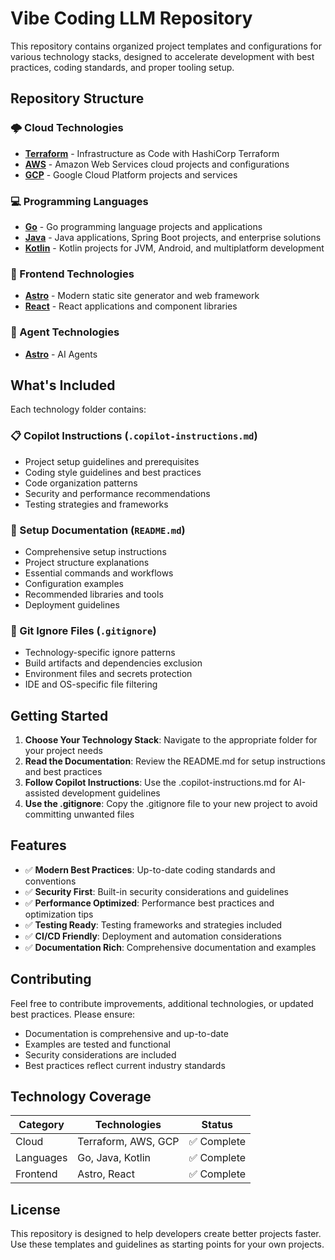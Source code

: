 # Vibe Coding LLM Repository

This repository contains organized project templates and configurations for various technology stacks, designed to accelerate development with best practices, coding standards, and proper tooling setup.

## Repository Structure

### 🌩️ Cloud Technologies
- **[Terraform](./cloud/terraform/)** - Infrastructure as Code with HashiCorp Terraform
- **[AWS](./cloud/aws/)** - Amazon Web Services cloud projects and configurations
- **[GCP](./cloud/gcp/)** - Google Cloud Platform projects and services

### 💻 Programming Languages
- **[Go](./language/go/)** - Go programming language projects and applications
- **[Java](./language/java/)** - Java applications, Spring Boot projects, and enterprise solutions
- **[Kotlin](./language/kotlin/)** - Kotlin projects for JVM, Android, and multiplatform development

### 🎨 Frontend Technologies
- **[Astro](./frontend/astro/)** - Modern static site generator and web framework
- **[React](./frontend/react/)** - React applications and component libraries

### 🎨 Agent Technologies
- **[Astro](./agent/)** - AI Agents

## What's Included

Each technology folder contains:

### 📋 Copilot Instructions (`.copilot-instructions.md`)
- Project setup guidelines and prerequisites
- Coding style guidelines and best practices
- Code organization patterns
- Security and performance recommendations
- Testing strategies and frameworks

### 📖 Setup Documentation (`README.md`)
- Comprehensive setup instructions
- Project structure explanations
- Essential commands and workflows
- Configuration examples
- Recommended libraries and tools
- Deployment guidelines

### 🚫 Git Ignore Files (`.gitignore`)
- Technology-specific ignore patterns
- Build artifacts and dependencies exclusion
- Environment files and secrets protection
- IDE and OS-specific file filtering

## Getting Started

1. **Choose Your Technology Stack**: Navigate to the appropriate folder for your project needs
2. **Read the Documentation**: Review the README.md for setup instructions and best practices
3. **Follow Copilot Instructions**: Use the .copilot-instructions.md for AI-assisted development guidelines
4. **Use the .gitignore**: Copy the .gitignore file to your new project to avoid committing unwanted files

## Features

- ✅ **Modern Best Practices**: Up-to-date coding standards and conventions
- ✅ **Security First**: Built-in security considerations and guidelines
- ✅ **Performance Optimized**: Performance best practices and optimization tips
- ✅ **Testing Ready**: Testing frameworks and strategies included
- ✅ **CI/CD Friendly**: Deployment and automation considerations
- ✅ **Documentation Rich**: Comprehensive documentation and examples

## Contributing

Feel free to contribute improvements, additional technologies, or updated best practices. Please ensure:

- Documentation is comprehensive and up-to-date
- Examples are tested and functional
- Security considerations are included
- Best practices reflect current industry standards

## Technology Coverage

| Category | Technologies | Status |
|----------|-------------|---------|
| Cloud | Terraform, AWS, GCP | ✅ Complete |
| Languages | Go, Java, Kotlin | ✅ Complete |
| Frontend | Astro, React | ✅ Complete |

## License

This repository is designed to help developers create better projects faster. Use these templates and guidelines as starting points for your own projects.
